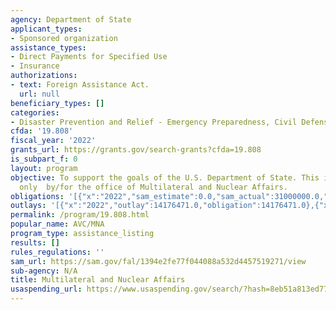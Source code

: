 ```yaml
---
agency: Department of State
applicant_types:
- Sponsored organization
assistance_types:
- Direct Payments for Specified Use
- Insurance
authorizations:
- text: Foreign Assistance Act.
  url: null
beneficiary_types: []
categories:
- Disaster Prevention and Relief - Emergency Preparedness, Civil Defense
cfda: '19.808'
fiscal_year: '2022'
grants_url: https://grants.gov/search-grants?cfda=19.808
is_subpart_f: 0
layout: program
objective: To support the goals of the U.S. Department of State. This is for payments
  only  by/for the office of Multilateral and Nuclear Affairs.
obligations: '[{"x":"2022","sam_estimate":0.0,"sam_actual":31000000.0,"usa_spending_actual":14176471.0},{"x":"2023","sam_estimate":33000000.0,"sam_actual":0.0,"usa_spending_actual":48430864.0},{"x":"2024","sam_estimate":32999999.0,"sam_actual":0.0,"usa_spending_actual":0.0}]'
outlays: '[{"x":"2022","outlay":14176471.0,"obligation":14176471.0},{"x":"2023","outlay":48430864.0,"obligation":48430864.0},{"x":"2024","outlay":0.0,"obligation":0.0}]'
permalink: /program/19.808.html
popular_name: AVC/MNA
program_type: assistance_listing
results: []
rules_regulations: ''
sam_url: https://sam.gov/fal/1394e2fe77f044088a532d4457519271/view
sub-agency: N/A
title: Multilateral and Nuclear Affairs
usaspending_url: https://www.usaspending.gov/search/?hash=8eb51a813ed77e75c5b4f90cba9adf29
---
```

